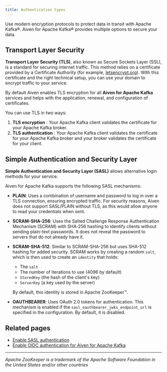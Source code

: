 ```yaml
---
title: Authentication types
---
```


Use modern encryption protocols to protect data in transit with Apache Kafka®. Aiven for Apache Kafka® provides multiple options to secure your data.

## Transport Layer Security

**Transport Layer Security (TLS)**, also known as Secure Sockets Layer (SSL),
is a standard for securing internet traffic. This method relies on a certificate
provided by a Certificate Authority (for example,
[letsencrypt.org](https://letsencrypt.org)). With this certificate and the right
technical setup, you can use your domain to encrypt traffic to your service.

By default Aiven enables TLS encryption for all **Aiven for Apache Kafka** services
and helps with the application, renewal, and configuration of certificates.

You can use TLS in two ways:


1. **TLS encryption** : Your Apache Kafka client validates the
   certificate for your Apache Kafka broker.
1.  **TLS authentication** : Your Apache Kafka client validates the
    certificate for your Apache Kafka broker and your broker validates
    the certificate for your client.

## Simple Authentication and Security Layer

**Simple Authentication and Security Layer (SASL)** allows alternative login
methods for your service.

Aiven for Apache Kafka supports the following SASL mechanisms:

- **PLAIN**: Uses a combination of username and password to log in over a TLS
  connection, ensuring encrypted traffic. For security reasons, Aiven does not support
  SASL/PLAIN without TLS, as this would allow anyone to read your credentials when sent.
- **SCRAM-SHA-256**: Uses the Salted Challenge Response Authentication Mechanism (SCRAM)
  with SHA-256 hashing to identify clients without sending plain-text passwords. It does
  not reveal the password to servers that do not already have it.


- **SCRAM-SHA-512**: Similar to SCRAM-SHA-256 but uses SHA-512 hashing for added
  security. SCRAM works by creating a random `salt`, which is then used to create an
  `identity` that holds:

  -   The `salt`
  -   The number of iterations to use (4096 by default)
  -   `StoredKey` (the hash of the client's key)
  -   `ServerKey`  (a key used by the server)

  By default, this identity is stored in Apache ZooKeeper™.

- **OAUTHBEARER**: Uses OAuth 2.0 tokens for authentication. This mechanism is enabled if
  the `sasl_oauthbearer_jwks_endpoint_url` is specified in the configuration. By default,
  it is disabled.

## Related pages

- [Enable SASL authentication](/docs/products/kafka/howto/kafka-sasl-auth)
- [Enable OIDC authentication for Aiven for Apache Kafka](/docs/products/kafka/howto/enable-oidc)


------------------------------------------------------------------------

*Apache ZooKeeper is a trademark of the Apache Software Foundation in
the United States and/or other countries*
